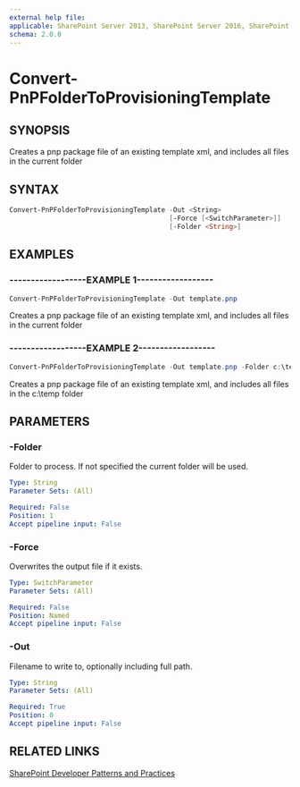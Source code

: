 ```yaml
---
external help file:
applicable: SharePoint Server 2013, SharePoint Server 2016, SharePoint Server 2019, SharePoint Online
schema: 2.0.0
---
```

# Convert-PnPFolderToProvisioningTemplate

## SYNOPSIS
Creates a pnp package file of an existing template xml, and includes all files in the current folder

## SYNTAX 

```powershell
Convert-PnPFolderToProvisioningTemplate -Out <String>
                                        [-Force [<SwitchParameter>]]
                                        [-Folder <String>]
```

## EXAMPLES

### ------------------EXAMPLE 1------------------
```powershell
Convert-PnPFolderToProvisioningTemplate -Out template.pnp
```

Creates a pnp package file of an existing template xml, and includes all files in the current folder

### ------------------EXAMPLE 2------------------
```powershell
Convert-PnPFolderToProvisioningTemplate -Out template.pnp -Folder c:\temp
```

Creates a pnp package file of an existing template xml, and includes all files in the c:\temp folder

## PARAMETERS

### -Folder
Folder to process. If not specified the current folder will be used.

```yaml
Type: String
Parameter Sets: (All)

Required: False
Position: 1
Accept pipeline input: False
```

### -Force
Overwrites the output file if it exists.

```yaml
Type: SwitchParameter
Parameter Sets: (All)

Required: False
Position: Named
Accept pipeline input: False
```

### -Out
Filename to write to, optionally including full path.

```yaml
Type: String
Parameter Sets: (All)

Required: True
Position: 0
Accept pipeline input: False
```

## RELATED LINKS

[SharePoint Developer Patterns and Practices](http://aka.ms/sppnp)